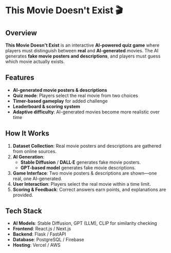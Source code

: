 # This Movie Doesn't Exist 🎬  

## Overview  
**This Movie Doesn't Exist** is an interactive **AI-powered quiz game** where players must distinguish between **real** and **AI-generated** movies. The AI generates **fake movie posters and descriptions**, and players must guess which movie actually exists.

## Features  
- **AI-generated movie posters & descriptions**  
- **Quiz mode**: Players select the real movie from two choices  
- **Timer-based gameplay** for added challenge  
- **Leaderboard & scoring system**  
- **Adaptive difficulty**: AI-generated movies become more realistic over time  

## How It Works  
1. **Dataset Collection**: Real movie posters and descriptions are gathered from online sources.  
2. **AI Generation**:  
   - **Stable Diffusion** / **DALL·E** generates fake movie posters.  
   - **GPT-based model** generates fake movie descriptions.  
3. **Game Interface**: Two movie posters & descriptions are shown—one real, one AI-generated.  
4. **User Interaction**: Players select the real movie within a time limit.  
5. **Scoring & Feedback**: Correct answers earn points, and explanations are provided.  

## Tech Stack  
- **AI Models**: Stable Diffusion, GPT (LLM), CLIP for similarity checking  
- **Frontend**: React.js / Next.js  
- **Backend**: Flask / FastAPI  
- **Database**: PostgreSQL / Firebase  
- **Hosting**: Vercel / AWS  

